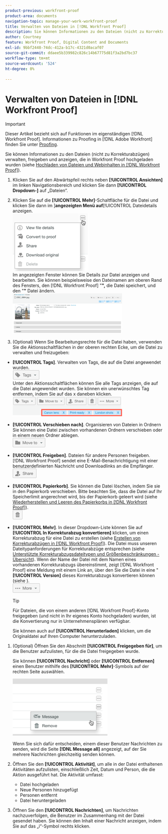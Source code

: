```yaml
---
product-previous: workfront-proof
product-area: documents
navigation-topic: manage-your-work-workfront-proof
title: Verwalten von Dateien in [!DNL Workfront Proof]
description: Sie können Informationen zu den Dateien (nicht zu Korrekturabzügen) verwalten, freigeben und anzeigen, die in Workfront Proof hochgeladen wurden (siehe Hochladen von Dateien und Webinhalten in Workfront Proof).
author: Courtney
feature: Workfront Proof, Digital Content and Documents
exl-id: 9bbf2448-74dc-412a-b17c-4321d0acaf07
source-git-commit: ddaee5b339982c826c14b67775d81f3a2bd7bc37
workflow-type: tm+mt
source-wordcount: '524'
ht-degree: 0%

---
```


# Verwalten von Dateien in [!DNL Workfront Proof]

>[!IMPORTANT]
>
>Dieser Artikel bezieht sich auf Funktionen im eigenständigen [!DNL Workfront Proof]. Informationen zu Proofing in [!DNL Adobe Workfront] finden Sie unter [Proofing](../../../review-and-approve-work/proofing/proofing.md).

Sie können Informationen zu den Dateien (nicht zu Korrekturabzügen) verwalten, freigeben und anzeigen, die in Workfront Proof hochgeladen wurden (siehe [Hochladen von Dateien und Webinhalten in [!DNL Workfront Proof]](../../../workfront-proof/wp-work-proofsfiles/create-proofs-and-files/upload-files-web-content.md)).

1. Klicken Sie auf den Abwärtspfeil rechts neben **[!UICONTROL Ansichten]** im linken Navigationsbereich und klicken Sie dann **[!UICONTROL Dropdown-]** auf „Dateien“.

1. Klicken Sie auf die **[!UICONTROL Mehr]**-Schaltfläche für die Datei und klicken Sie dann im ]**angezeigten Menü auf**[!UICONTROL  Dateidetails anzeigen.\
   ![Dateidetails anzeigen](assets/click-more-then-view-file-details.png)\
   Im angezeigten Fenster können Sie Details zur Datei anzeigen und bearbeiten. Sie können beispielsweise den Dateinamen am oberen Rand des Fensters, den [!DNL Workfront Proof] &quot;**&quot;,** die Datei speichert, und den &quot;**&quot;** Datei ändern.\
   ![Dateidetails](assets/file-details-page-350x129.png)

1. (Optional) Wenn Sie Bearbeitungsrechte für die Datei haben, verwenden Sie die Aktionsschaltflächen in der oberen rechten Ecke, um die Datei zu verwalten und freizugeben:

* **[!UICONTROL Tags]**. Verwalten von Tags, die auf die Datei angewendet wurden.\
   ![Schaltfläche „Tags“](assets/tags-button.png)\
   Unter den Aktionsschaltflächen können Sie alle Tags anzeigen, die auf die Datei angewendet wurden. Sie können ein unerwünschtes Tag entfernen, indem Sie auf das x daneben klicken.\
   ![Datei-Tags anzeigen](assets/view-file-tags-350x64.png)

* **[!UICONTROL Verschieben nach]**. Organisieren von Dateien in Ordnern Sie können eine Datei zwischen vorhandenen Ordnern verschieben oder in einem neuen Ordner ablegen.\
   ![Ordner-Schaltfläche](assets/folder-button.png)

* **[!UICONTROL Freigeben]**. Dateien für andere Personen freigeben. [!DNL Workfront Proof] sendet eine E-Mail-Benachrichtigung mit einer benutzerdefinierten Nachricht und Downloadlinks an die Empfänger.\
   ![Freigabe-Schaltfläche](assets/share-button.png)

* **[!UICONTROL Papierkorb]**. Sie können die Datei löschen, indem Sie sie in den Papierkorb verschieben. Bitte beachten Sie, dass die Datei auf Ihr Speicherlimit angerechnet wird, bis der Papierkorb geleert wird (siehe [Wiederherstellen und Leeren des Papierkorbs in [!DNL Workfront Proof]](../../../workfront-proof/wp-work-proofsfiles/manage-your-work/restore-and-empty-trash.md)).\
   ![Papierkorb-Schaltfläche](assets/trash-button.png)

* **[!UICONTROL Mehr]**. In dieser Dropdown-Liste können Sie auf **[!UICONTROL In Korrekturabzug konvertieren]** klicken, um einen Korrekturabzug für eine Datei zu erstellen (siehe [Erstellen von Korrekturabzügen in [!DNL Workfront Proof]](../../../workfront-proof/wp-work-proofsfiles/create-proofs-and-files/generate-proofs.md)). Die Datei muss unseren Dateitypanforderungen für Korrekturabzüge entsprechen (siehe [Unterstützte Korrekturabzugsdateitypen und Größenbeschränkungen - Übersicht](../../../review-and-approve-work/proofing/proofing-overview/supported-proofing-file-types.md)). Wenn der Name der Datei mit dem Namen eines vorhandenen Korrekturabzugs übereinstimmt, zeigt [!DNL Workfront Proof] eine Meldung mit einem Link an, über den Sie die Datei in eine &quot;**[!UICONTROL Version]** dieses Korrekturabzugs konvertieren können (siehe ).\
   ![Schaltfläche „Mehr“](assets/more-button-text-version.png)

  >[!TIP]
  >
  >Für Dateien, die von einem anderen [!DNL Workfront Proof]-Konto freigegeben (und nicht in Ihr eigenes Konto hochgeladen) wurden, ist die Konvertierung nur in Unternehmensplänen verfügbar.

  Sie können auch auf **[!UICONTROL Herunterladen]** klicken, um die Originaldatei auf Ihren Computer herunterzuladen.

1. (Optional) Öffnen Sie den Abschnitt **[!UICONTROL Freigegeben für]**, um die Benutzer aufzulisten, für die die Datei freigegeben wurde.

   Sie können **[!UICONTROL Nachricht]** oder **[!UICONTROL Entfernen]** einen Benutzer mithilfe des **[!UICONTROL Mehr]**-Symbols auf der rechten Seite auswählen.

   ![Nachricht und Entfernen](assets/message-and-remove.png)

   Wenn Sie sich dafür entscheiden, einem dieser Benutzer Nachrichten zu senden, wird die Seite **[!DNL Message all]** angezeigt, auf der Sie mehrere Nachrichten gleichzeitig senden können.

1. Öffnen Sie den **[!UICONTROL Aktivität]**, um alle in der Datei enthaltenen Aktivitäten aufzulisten, einschließlich Zeit, Datum und Person, die die Aktion ausgeführt hat. Die Aktivität umfasst:

   * Datei hochgeladen
   * Neue Personen hinzugefügt
   * Personen entfernt
   * Datei heruntergeladen

1. Öffnen Sie den **[!UICONTROL Nachrichten]**, um Nachrichten nachzuverfolgen, die Benutzer im Zusammenhang mit der Datei gesendet haben. Sie können den Inhalt einer Nachricht anzeigen, indem Sie auf das „i“-Symbol rechts klicken.
